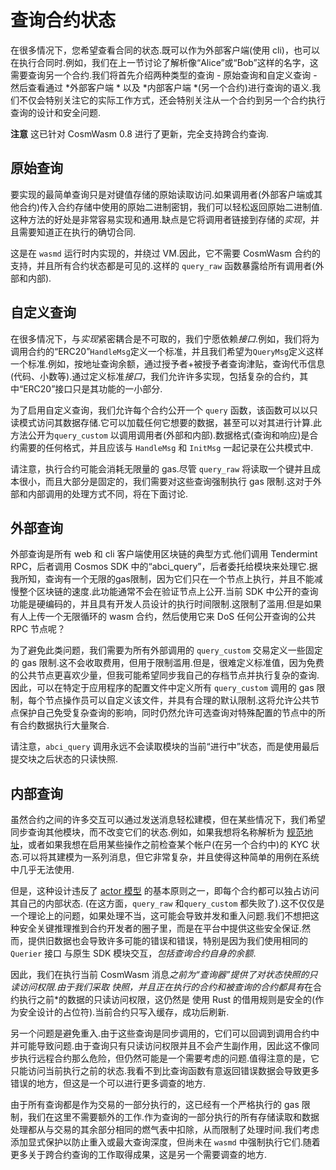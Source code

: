 # 查询合约状态

在很多情况下，您希望查看合同的状态.既可以作为外部客户端(使用 cli)，也可以在执行合同时.例如，我们在上一节讨论了解析像“Alice”或“Bob”这样的名字，这需要查询另一个合约.我们将首先介绍两种类型的查询 - 原始查询和自定义查询 - 然后查看通过 *外部客户端 * 以及 *内部客户端 *(另一个合约)进行查询的语义.我们不仅会特别关注它的实际工作方式，还会特别关注从一个合约到另一个合约执行查询的设计和安全问题.

**注意** 这已针对 CosmWasm 0.8 进行了更新，完全支持跨合约查询.

## 原始查询

要实现的最简单查询只是对键值存储的原始读取访问.如果调用者(外部客户端或其他合约)传入合约存储中使用的原始二进制密钥，我们可以轻松返回原始二进制值.这种方法的好处是非常容易实现和通用.缺点是它将调用者链接到存储的*实现*，并且需要知道正在执行的确切合同.

这是在 `wasmd` 运行时内实现的，并绕过 VM.因此，它不需要 CosmWasm 合约的支持，并且所有合约状态都是可见的.这样的 `query_raw` 函数暴露给所有调用者(外部和内部).

## 自定义查询

在很多情况下，与*实现*紧密耦合是不可取的，我们宁愿依赖*接口*.例如，我们将为调用合约的“ERC20”`HandleMsg`定义一个标准，并且我们希望为`QueryMsg`定义这样一个标准.例如，按地址查询余额，通过授予者+被授予者查询津贴，查询代币信息(代码、小数等).通过定义标准*接口*，我们允许许多实现，包括复杂的合约，其中“ERC20”接口只是其功能的一小部分.

为了启用自定义查询，我们允许每个合约公开一个 `query` 函数，该函数可以以只读模式访问其数据存储.它可以加载任何它想要的数据，甚至可以对其进行计算.此方法公开为`query_custom` 以调用调用者(外部和内部).数据格式(查询和响应)是合约需要的任何格式，并且应该与 `HandleMsg` 和 `InitMsg` 一起记录在公共模式中.

请注意，执行合约可能会消耗无限量的 gas.尽管 `query_raw` 将读取一个键并且成本很小，而且大部分是固定的，我们需要对这些查询强制执行 gas 限制.这对于外部和内部调用的处理方式不同，将在下面讨论.

## 外部查询

外部查询是所有 web 和 cli 客户端使用区块链的典型方式.他们调用 Tendermint RPC，后者调用 Cosmos SDK 中的“abci_query”，后者委托给模块来处理它.据我所知，查询有一个无限的gas限制，因为它们只在一个节点上执行，并且不能减慢整个区块链的速度.此功能通常不会在验证节点上公开.当前 SDK 中公开的查询功能是硬编码的，并且具有开发人员设计的执行时间限制.这限制了滥用.但是如果有人上传一个无限循环的 wasm 合约，然后使用它来 DoS 任何公开查询的公共 RPC 节点呢？

为了避免此类问题，我们需要为所有外部调用的 `query_custom` 交易定义一些固定的 gas 限制.这不会收取费用，但用于限制滥用.但是，很难定义标准值，因为免费的公共节点更喜欢少量，但我可能希望同步我自己的存档节点并执行复杂的查询.因此，可以在特定于应用程序的配置文件中定义所有 `query_custom` 调用的 gas 限制，每个节点操作员可以自定义该文件，并具有合理的默认限制.这将允许公共节点保护自己免受复杂查询的影响，同时仍然允许可选查询对特殊配置的节点中的所有合约数据执行大量聚合.

请注意，`abci_query` 调用永远不会读取模块的当前“进行中”状态，而是使用最后提交块之后状态的只读快照.

## 内部查询

虽然合约之间的许多交互可以通过发送消息轻松建模，但在某些情况下，我们希望同步查询其他模块，而不改变它们的状态.例如，如果我想将名称解析为 [规范地址](./addresses#canonical-addresses)，或者如果我想在启用某些操作之前检查某个帐户(在另一个合约中)的 KYC 状态.可以将其建模为一系列消息，但它非常复杂，并且使得这种简单的用例在系统中几乎无法使用.

但是，这种设计违反了 [actor 模型](./actor) 的基本原则之一，即每个合约都可以独占访问其自己的内部状态. (在这方面，`query_raw` 和`query_custom` 都失败了).这不仅仅是一个理论上的问题，如果处理不当，这可能会导致并发和重入问题.我们不想把这种安全关键推理推到合约开发者的圈子里，而是在平台中提供这些安全保证.然而，提供旧数据也会导致许多可能的错误和错误，特别是因为我们使用相同的`Querier` 接口
与原生 SDK 模块交互，*包括查询合约自身的余额*.

因此，我们在执行当前 CosmWasm 消息*之前为“查询器”提供了对状态快照的只读访问权限.由于我们采取
快照，并且正在执行的合约和被查询的合约都具有*在合约执行之前*的数据的只读访问权限，这仍然是
使用 Rust 的借用规则是安全的(作为安全设计的占位符).当前合约只写入缓存，成功后刷新.

另一个问题是避免重入.由于这些查询是同步调用的，它们可以回调到调用合约中并可能导致问题.由于查询只有只读访问权限并且不会产生副作用，因此这不像同步执行远程合约那么危险，但仍然可能是一个需要考虑的问题.值得注意的是，它只能访问当前执行之前的状态.我看不到比查询函数有意返回错误数据会导致更多错误的地方，但这是一个可以进行更多调查的地方.

由于所有查询都是作为交易的一部分执行的，这已经有一个严格执行的 gas 限制，我们在这里不需要额外的工作.作为查询的一部分执行的所有存储读取和数据处理都从与交易的其余部分相同的燃气表中扣除，从而限制了处理时间.我们考虑添加显式保护以防止重入或最大查询深度，但尚未在 `wasmd` 中强制执行它们.随着更多关于跨合约查询的工作取得成果，这是另一个需要调查的地方.
